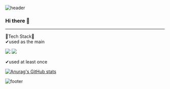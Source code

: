 ![header](https://capsule-render.vercel.app/api?text=%20Hello🌼!!%20&type=transparent&color=auto&height=200&textBg=true&animation=twinkling)

### Hi there 👋
<hr>

🍑Tech Stack🍑<br>
✔used as the main<br>

<img src="https://img.shields.io/badge/JAVA-skyblue?style=flat&logo=JAVA&logoColor=007396"/> <img src="https://img.shields.io/badge/Spring-white?style=flat&logo=Spring&logoColor=6DB33F"/>

✔used at least once



[![Anurag's GitHub stats](https://github-readme-stats.vercel.app/api?username=OHEUNHYEON&show_icons=true&theme=dracula)](https://github.com/anuraghazra/github-readme-stats)

![footer](https://capsule-render.vercel.app/api?section=footer)
